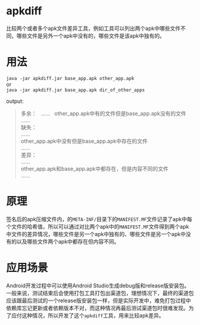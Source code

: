 # apkdiff
比较两个或者多个apk文件差异工具，例如工具可以列出两个apk中哪些文件不同，哪些文件是另外一个apk中没有的，哪些文件是该apk中独有的。

# 用法
`java -jar apkdiff.jar base_app.apk other_app.apk`  
or  
`java -jar apkdiff.jar base_app.apk dir_of_other_apps`  
  
  
output:  
>多余：  
……   
other_app.apk中有的文件但是base_app.apk没有的文件   
……  
缺失：  
……  
other_app.apk中没有但是base_app.apk中存在的文件  
……    
差异：  
……  
other_app.apk和base_app.apk中都存在，但是内容不同的文件  
……  

# 原理
签名后的apk压缩文件内，的`META-INF/`目录下的`MANIFEST.MF`文件记录了apk中每个文件的哈希值，所以可以通过对比两个apk中的`MANIFEST.MF`文件得到两个apk中文件的差异情况，哪些文件是另一个apk中独有的、哪些文件是另一个apk中没有的以及哪些文件两个apk中都存在但内容不同。  

# 应用场景  
Android开发过程中可以使用Android Studio生成debug版和release版安装包。一般来说，测试结束后会使用打包工具打包出渠道包，理想情况下，最终的渠道包应该跟最后测试的一个release版安装包一样，但是实际开发中，难免打包过程中依赖库忘记更新或者依赖版本不对，而这种情况再最后测试渠道包时很难发现。为了应付这种情况，所以开发了这个`apkdiff`工具，用来比较apk差异。
